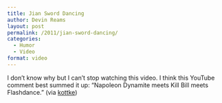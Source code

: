 ```yaml
---
title: Jian Sword Dancing
author: Devin Reams
layout: post
permalink: /2011/jian-sword-dancing/
categories:
  - Humor
  - Video
format: video
---
```

I don&#8217;t know why but I can&#8217;t stop watching this video. I think this YouTube comment best summed it up: &#8220;Napoleon Dynamite﻿ meets Kill Bill meets Flashdance.&#8221; (via [kottke][1])

 [1]: http://kottke.org